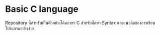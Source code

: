# Basic C language  

Repository นี้สำหรับเป็นตัวอย่างโค้ดภาษา C สำหรับศึกษา Syntax และแนวคิดของการเขียนโปรแกรมอย่างง่าย

